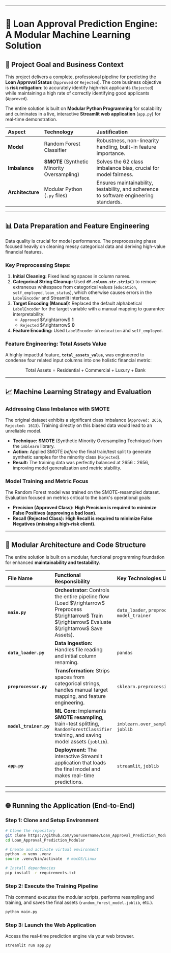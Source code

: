 -----

# 🏦 Loan Approval Prediction Engine: A Modular Machine Learning Solution

## 🎯 Project Goal and Business Context

This project delivers a complete, professional pipeline for predicting the **Loan Approval Status** (`Approved` or `Rejected`). The core business objective is **risk mitigation**: to accurately identify high-risk applicants (`Rejected`) while maintaining a high rate of correctly identifying good applicants (`Approved`).

The entire solution is built on **Modular Python Programming** for scalability and culminates in a live, interactive **Streamlit web application** (`app.py`) for real-time demonstration.

| Aspect | Technology | Justification |
| :--- | :--- | :--- |
| **Model** | Random Forest Classifier | Robustness, non-linearity handling, built-in feature importance. |
| **Imbalance** | **SMOTE** (Synthetic Minority Oversampling) | Solves the $62% / 38%$ class imbalance bias, crucial for model fairness. |
| **Architecture** | Modular Python (`.py` files) | Ensures maintainability, testability, and adherence to software engineering standards. |

-----

## 📊 Data Preparation and Feature Engineering

Data quality is crucial for model performance. The preprocessing phase focused heavily on cleaning messy categorical data and deriving high-value financial features.

### Key Preprocessing Steps:

1.  **Initial Cleaning:** Fixed leading spaces in column names.
2.  **Categorical String Cleanup:** Used **`df.column.str.strip()`** to remove extraneous whitespace from categorical values (`education`, `self_employed`, `loan_status`), which otherwise causes errors in the `LabelEncoder` and Streamlit interface.
3.  **Target Encoding (Manual):** Replaced the default alphabetical `LabelEncoder` for the target variable with a manual mapping to guarantee interpretability:
      * `Approved` $\\rightarrow$ **1**
      * `Rejected` $\\rightarrow$ **0**
4.  **Feature Encoding:** Used `LabelEncoder` on `education` and `self_employed`.

### Feature Engineering: Total Assets Value

A highly impactful feature, **`total_assets_value`**, was engineered to condense four related input columns into one holistic financial metric:

$$\text{Total Assets} = \text{Residential} + \text{Commercial} + \text{Luxury} + \text{Bank}$$

-----

## 📈 Machine Learning Strategy and Evaluation

### Addressing Class Imbalance with SMOTE

The original dataset exhibits a significant class imbalance (`Approved: 2656`, `Rejected: 1613`). Training directly on this biased data would lead to an unreliable model.

  * **Technique:** **SMOTE** (Synthetic Minority Oversampling Technique) from the `imblearn` library.
  * **Action:** Applied SMOTE *before* the final train/test split to generate synthetic samples for the minority class (`Rejected`).
  * **Result:** The training data was perfectly balanced at $2656:2656$, improving model generalization and metric stability.

### Model Training and Metric Focus

The Random Forest model was trained on the SMOTE-resampled dataset. Evaluation focused on metrics critical to the bank's operational goals:

  * **Precision (Approved Class):** **High Precision is required to minimize False Positives (approving a bad loan).**
  * **Recall (Rejected Class):** **High Recall is required to minimize False Negatives (missing a high-risk client).**

-----

## 🧱 Modular Architecture and Code Structure

The entire solution is built on a modular, functional programming foundation for enhanced **maintainability and testability**.

| File Name | Functional Responsibility | Key Technologies Used |
| :--- | :--- | :--- |
| **`main.py`** | **Orchestrator:** Controls the entire pipeline flow (Load $\\rightarrow$ Preprocess $\\rightarrow$ Train $\\rightarrow$ Evaluate $\\rightarrow$ Save Assets). | `data_loader`, `preprocessor`, `model_trainer` |
| **`data_loader.py`** | **Data Ingestion:** Handles file reading and initial column renaming. | `pandas` |
| **`preprocessor.py`** | **Transformation:** Strips spaces from categorical strings, handles manual target mapping, and feature engineering. | `sklearn.preprocessing.LabelEncoder` |
| **`model_trainer.py`**| **ML Core:** Implements **SMOTE resampling**, train-test splitting, `RandomForestClassifier` training, and saving model assets (`joblib`). | `imblearn.over_sampling.SMOTE`, `joblib` |
| **`app.py`** | **Deployment:** The interactive Streamlit application that loads the final model and makes real-time predictions. | `streamlit`, `joblib` |

-----

## 🌐 Running the Application (End-to-End)

### Step 1: Clone and Setup Environment

```bash
# Clone the repository
git clone https://github.com/yourusername/Loan_Approval_Prediction_Modular.git
cd Loan_Approval_Prediction_Modular

# Create and activate virtual environment
python -m venv .venv
source .venv/bin/activate  # macOS/Linux

# Install dependencies
pip install -r requirements.txt
```

### Step 2: Execute the Training Pipeline

This command executes the modular scripts, performs resampling and training, and saves the final assets (`random_forest_model.joblib`, etc.).

```bash
python main.py
```

### Step 3: Launch the Web Application

Access the real-time prediction engine via your web browser.

```bash
streamlit run app.py
```
